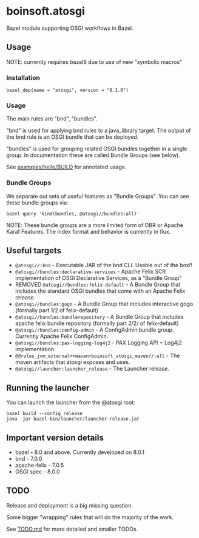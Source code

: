 # boinsoft.atosgi

Bazel module supporting OSGI workflows in Bazel.

## Usage

NOTE: currently requires bazel8 due to use of new "symbolic macros"

### Installation

    bazel_dep(name = "atosgi", version = "0.1.0")

### Usage

The main rules are "bnd", "bundles".

"bnd" is used for applying bnd rules to a java\_library
target. The output of the bnd rule is an OSGI bundle that can be deployed.

"bundles" is used for grouping related OSGI bundles together in a single group. In
documentation these are called Bundle Groups (see below).

See [examples/hello/BUILD](examples/hello/BUILD) for annotated usage.

### Bundle Groups

We separate out sets of useful features as "Bundle Groups". You can see these bundle groups
via:

    bazel query 'kind(bundles, @atosgi//bundles:all)'

NOTE: These bundle groups are a more limited form of OBR or Apache Karaf Features. The index
format and behavior is currently in flux.

## Useful targets

- `@atosgi//:bnd` - Executable JAR of the bnd CLI. Usable out of the box\!\!
- `@atosgi//bundles:declarative-services` - Apache Felix SCR implementation of OSGI Declarative Services, as a "Bundle Group"
- REMOVED `@atosgi//bundles:felix-default` - A Bundle Group that includes the standard OSGI bundles that come with an Apache Felix release.
- `@atosgi//bundles:gogo` - A Bundle Group that includes interactive gogo (formally part 1/2 of felix-default)
- `@atosgi//bundles:bundlerepository` - A Bundle Group that includes apache felix bundle repository (formally part 2/2/ of felix-default)
- `@atosgi//bundles:config-admin` - A ConfigAdmin bundle group. Currently Apache Felix ConfigAdmin.
- `@atosgi//bundles:pax-logging-log4j2` - PAX Logging API + Log4j2 implementation.
- `@@rules_jvm_external++maven+boinsoft_atosgi_maven//:all` - The maven artifacts that atosgi exposes and uses.
- `@atosgi//launcher:launcher_release` - The Launcher release.

## Running the launcher

You can launch the launcher from the @atosgi root:

    bazel build --config release
    java -jar bazel-bin/launcher/launcher-release.jar

## Important version details

- bazel        - 8.0 and above. Currently developed on 8.0.1
- bnd          - 7.0.0
- apache-felix - 7.0.5
- OSGI spec    - 8.0.0

## TODO

Release and deployment is a big missing question.

Some bigger "wrapping" rules that will do the majority of the work.

See [TODO.md](TODO.md) for more detailed and smaller TODOs.
